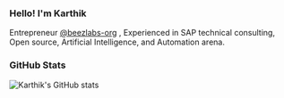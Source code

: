 ### Hello! I'm Karthik
 
Entrepreneur [@beezlabs-org](https://github.com/beezlabs-org) , Experienced in SAP technical consulting, Open source, Artificial Intelligence, and Automation arena.

### GitHub Stats

 ![Karthik's GitHub stats](https://github-readme-stats.vercel.app/api?username=karthikeyan23&count_private=true&show_icons=true)

